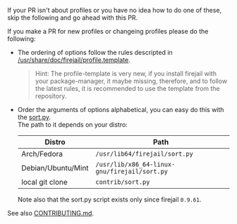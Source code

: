 
If your PR isn't about profiles or you have no idea how to do one of these, skip the following and go ahead with this PR.

If you make a PR for new profiles or changeing profiles please do the following:
 - The ordering of options follow the rules descripted in [/usr/share/doc/firejail/profile.template](https://github.com/netblue30/firejail/blob/master/etc/templates/profile.template).  
   > Hint: The profile-template is very new, if you install firejail with your package-manager, it maybe missing, therefore, and to follow the latest rules, it is recommended to use the template from the repository.
 - Order the arguments of options alphabetical, you can easy do this with the [sort.py](https://github.com/netblue30/firejail/tree/master/contrib/sort.py).  
 The path to it depends on your distro:

   | Distro | Path |
   | ------ | ---- |
   | Arch/Fedora | `/usr/lib64/firejail/sort.py` |
   | Debian/Ubuntu/Mint | `/usr/lib/x86_64-linux-gnu/firejail/sort.py` |
   | local git clone | `contrib/sort.py` |

   Note also that the sort.py script exists only since firejail `0.9.61`.

See also [CONTRIBUTING.md](/CONTRIBUTING.md).
